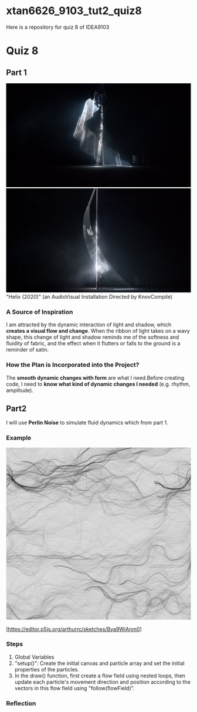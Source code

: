 
# xtan6626_9103_tut2_quiz8
Here is a repository for quiz 8 of IDEA9103

# Quiz 8

## Part 1
![the first image about installation](readmeImages\installation_1.png)
![the second image about installation](readmeImages\installation_2.png)
"Helix (2020)" (an AudioVisual Installation Directed by KnovCompile)

### A Source of Inspiration

I am attracted by the dynamic interaction of light and shadow, which **creates a visual flow and change**. When the ribbon of light takes on a wavy shape, this change of light and shadow reminds me of the softness and fluidity of fabric, and the effect when it flutters or falls to the ground is a reminder of satin.

### How the Plan is Incorporated into the Project?

The **smooth dynamic changes with form** are what I need.Before creating code, I need to **know what kind of dynamic changes I needed** (e.g. rhythm, amplitude).

## Part2

I will use **Perlin Noise** to simulate fluid dynamics which from part 1.

### Example

![example of Perlin Noise](readmeImages\example_of_perlinNoise.png)

[https://editor.p5js.org/arthurrc/sketches/Bya9WiAnm0]

### Steps

1. Global Variables
2. "setup()": Create the initial canvas and particle array and set the initial properties of the particles.
3. In the draw() function, first create a flow field using nested loops, then update each particle's movement direction and position according to the vectors in this flow field using "follow(flowField)".

### Reflection


